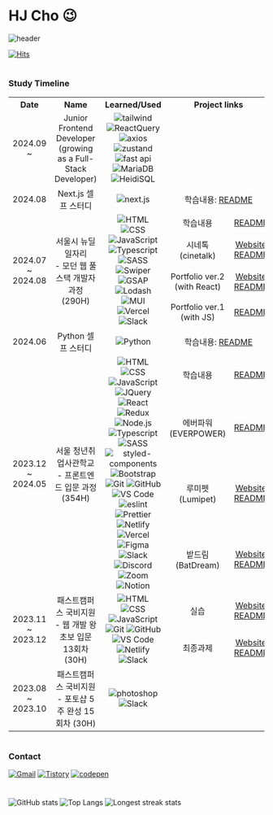 # HJ Cho 😉

![header](https://capsule-render.vercel.app/api?type=soft&color=292d3e&height=200&section=header&text=Welcome%20to%20hjinn0813's%20GitHub!👋&fontSize=45&fontColor=c792ea)

[![Hits](https://hits.seeyoufarm.com/api/count/incr/badge.svg?url=https%3A%2F%2Fgithub.com%2Fhjinn0813&count_bg=%23c792ea&title_bg=%23555555&icon=&icon_color=%23E7E7E7&title=visit&edge_for-the-badge=false)](https://github.com/hjinn0813)

#

### Study Timeline

<table>
  <tr>
    <th style="text-align: center">Date</th>
    <th style="text-align: center">Name</th>
    <th style="text-align: center">Learned/Used</th>
    <th colspan="2" style="text-align: center">
      Project links
    </th>
  </tr>
  <tr>
    <td style="text-align: center">2024.09 ~</td>
    <td style="text-align: center">Junior Frontend Developer<br/>(growing as a Full-Stack Developer)</td>
    <td style="text-align: center">
      <img src="https://img.shields.io/badge/Tailwind-06B6D4?style=flat-square&logo=TailwindCSS&logoColor=white" alt="tailwind">
      <img src="https://img.shields.io/badge/React_Query-FF4154?style=flat-square&logo=reactquery&logoColor=white" alt="ReactQuery">
      <img src="https://img.shields.io/badge/Axios-5A29E4?style=flat-square&logo=axios&logoColor=white" alt="axios">
      <img src="https://img.shields.io/badge/Zustand-433E38?style=flat-square&logo=Zustand&logoColor=white" alt="zustand">
      <br/>
      <img src="https://img.shields.io/badge/Fast_API-009688?style=flat-square&logo=fastAPI&logoColor=white" alt="fast api">
      <img src="https://img.shields.io/badge/MariaDB-003545?style=flat-square&logo=MariaDB&logoColor=white" alt="MariaDB">
      <img src="https://img.shields.io/badge/HeidiSQL-8cc600?style=flat-square&logo=HeidiSQL&logoColor=white" alt="HeidiSQL">
    </td>
    <td colspan="2" style="text-align: center">
    </td>
  </tr>
  <tr>
    <td style="text-align: center">2024.08</td>
    <td style="text-align: center">Next.js 셀프 스터디</td>
    <td style="text-align: center">
      <img src="https://img.shields.io/badge/Next.js-000000?style=flat-square&logo=next.js&logoColor=white" alt="next.js">
    </td>
    <td colspan="2" style="text-align: center">
      학습내용: <a href="https://github.com/hjinn0813/nextjs-start" target="_blank">README
    </td>
  </tr>

  <!-- 뉴딜 -->
  <tr>
    <td rowspan="4" style="text-align: center">2024.07 <br>~ 2024.08</td>
    <td rowspan="4" style="text-align: center">서울시 뉴딜 일자리 <br>- 모던 웹 풀스택 개발자 과정 (290H)</td>
    <td rowspan="4" style="text-align: center">
      <img src="https://img.shields.io/badge/HTML-E34F26?style=flat-square&logo=html5&logoColor=white" alt="HTML">
      <img src="https://img.shields.io/badge/CSS-1572B6?style=flat-square&logo=css3&logoColor=white" alt="CSS">
      <img src="https://img.shields.io/badge/JavaScript-F7DF1E?style=flat-square&logo=javascript&logoColor=black" alt="JavaScript">
      <img src="https://img.shields.io/badge/TypeScript-3178C6?style=flat-square&logo=TypeScript&logoColor=white" alt="Typescript">
      <img src="https://img.shields.io/badge/SASS-CC6699?style=flat-square&logo=Sass&logoColor=white" alt="SASS">
      <br />
      <img src="https://img.shields.io/badge/Swiper-6332F6?style=flat-square&logo=swiper&logoColor=white" alt="Swiper">
      <img src="https://img.shields.io/badge/GSAP-88CE02?style=flat-square&logo=GreenSock&logoColor=white" alt="GSAP">
      <img src="https://img.shields.io/badge/lodash-3492FF?style=flat-square&logo=lodash&logoColor=white" alt="Lodash">
      <img src="https://img.shields.io/badge/MUI-007FFF?style=flat-square&logo=MUI&logoColor=white" alt="MUI">
      <br />
      <img src="https://img.shields.io/badge/Vercel-000000?style=flat-square&logo=vercel&logoColor=white" alt="Vercel">
      <img src="https://img.shields.io/badge/Slack-4A154B?style=flat-square&logo=Slack&logoColor=white" alt="Slack">
    </td>
    <td style="text-align: center">학습내용</td>
    <td style="text-align: center">
      <a href="https://github.com/hjinn0813/newdeal" target="_blank">README
    </td>
  </tr>
  <tr>
    <td style="text-align: center">시네톡<br/>(cinetalk)</td>
    <td style="text-align: center">
      <a href="https://cinetalk.vercel.app" target="_blank">Website
      <br>
      <a href="https://github.com/hjinn0813/cinetalk" target="_blank">README
    </td>
  </tr>
  <tr>
    <td style="text-align: center">Portfolio ver.2<br/>(with React)</td>
    <td style="text-align: center">
      <a href="https://hjinn0813.vercel.app" target="_blank">Website
      <br>
      <a href="https://github.com/hjinn0813/portfolio" target="_blank">README
    </td>
  </tr>
  <tr>
    <td style="text-align: center">Portfolio ver.1<br/>(with JS)</td>
    <td style="text-align: center">
      <a href="https://github.com/hjinn0813/hjinn0813.github.io" target="_blank">README
    </td>
  </tr>

  <tr>
    <td style="text-align: center">2024.06</td>
    <td style="text-align: center">Python 셀프 스터디</td>
    <td style="text-align: center">
      <img src="https://img.shields.io/badge/Python-3776AB?style=flat-square&logo=python&logoColor=white" alt="Python">
    </td>
    <td colspan="2" style="text-align: center">
      학습내용: <a href="https://github.com/hjinn0813/python-start" target="_blank">README
    </td>
  </tr>

  <!-- 새싹 -->
  <tr>
    <td rowspan="4" style="text-align: center">2023.12 <br>~ 2024.05</td>
    <td rowspan="4" style="text-align: center">서울 청년취업사관학교 <br>- 프론트엔드 입문 과정 (354H)</td>
    <td rowspan="4" style="text-align: center">
      <img src="https://img.shields.io/badge/HTML-E34F26?style=flat-square&logo=html5&logoColor=white" alt="HTML">
      <img src="https://img.shields.io/badge/CSS-1572B6?style=flat-square&logo=css3&logoColor=white" alt="CSS">
      <img src="https://img.shields.io/badge/JavaScript-F7DF1E?style=flat-square&logo=javascript&logoColor=black" alt="JavaScript">
      <img src="https://img.shields.io/badge/JQuery-0769AD?style=flat-square&logo=jquery&logoColor=white" alt="JQuery">
      <br/>
      <img src="https://img.shields.io/badge/React-61DAFB?style=flat-square&logo=react&logoColor=black" alt="React">
      <img src="https://img.shields.io/badge/Redux-764ABC?style=flat-square&logo=Redux&logoColor=white" alt="Redux">
      <img src="https://img.shields.io/badge/Node.js-339933?style=flat-square&logo=node.js&logoColor=white" alt="Node.js">
      <img src="https://img.shields.io/badge/TypeScript-3178C6?style=flat-square&logo=TypeScript&logoColor=white" alt="Typescript">
      <br/>
      <img src="https://img.shields.io/badge/SASS-CC6699?style=flat-square&logo=Sass&logoColor=white" alt="SASS">
      <img src="https://img.shields.io/badge/styled_components-DB7093?style=flat-square&logo=styledcomponents&logoColor=white" alt="styled-components">
      <img src="https://img.shields.io/badge/Bootstrap-7952B3?style=flat-square&logo=bootstrap&logoColor=white" alt="Bootstrap">
      <br/>
      <img src="https://img.shields.io/badge/Git-F05032?style=flat-square&logo=git&logoColor=white" alt="Git">
      <img src="https://img.shields.io/badge/GitHub-181717?style=flat-square&logo=github&logoColor=white" alt="GitHub">
      <br/>
      <img src="https://img.shields.io/badge/VS_Code-007ACC?style=flat-square&logo=visual-studio-code&logoColor=white" alt="VS Code">
      <img src="https://img.shields.io/badge/ESLint-4B32C3?style=flat-square&logo=eslint&logoColor=white" alt="eslint">
      <img src="https://img.shields.io/badge/Prettier-F7B93E?style=flat-square&logo=prettier&logoColor=black" alt="Prettier">
      <br/>
      <img src="https://img.shields.io/badge/Netlify-00C7B7?style=flat-square&logo=netlify&logoColor=white" alt="Netlify">
      <img src="https://img.shields.io/badge/Vercel-000000?style=flat-square&logo=vercel&logoColor=white" alt="Vercel">
      <img src="https://img.shields.io/badge/Figma-F24E1E?style=flat-square&logo=figma&logoColor=white" alt="Figma">
      <br/>
      <img src="https://img.shields.io/badge/Slack-4A154B?style=flat-square&logo=Slack&logoColor=white" alt="Slack">
      <img src="https://img.shields.io/badge/Discord-5865F2?style=flat-square&logo=discord&logoColor=white" alt="Discord">
      <img src="https://img.shields.io/badge/Zoom-0B5CFF?style=flat-square&logo=zoom&logoColor=white" alt="Zoom">
      <img src="https://img.shields.io/badge/Notion-000000?style=flat-square&logo=notion&logoColor=white" alt="Notion">
    </td>
    <td style="text-align: center">학습내용</td>
    <td style="text-align: center">
      <a href="https://github.com/hjinn0813/SeSAC-GD-3rd" target="_blank">README
    </td>
  </tr>
  <tr>
    <td style="text-align: center">에버파워<br/>(EVERPOWER)</td>
    <td style="text-align: center">
      <a href="https://github.com/hjinn0813/EVERPOWER" target="_blank">README
    </td>
  </tr>
  <tr>
    <td style="text-align: center">루미펫<br/>(Lumipet)</td>
    <td style="text-align: center">
      <a href="https://lumipet.netlify.app/" target="_blank">Website
      <br>
      <a href="https://github.com/eun1230/sessac_B_teamproject" target="_blank">README
    </td>
  </tr>
  <tr>
    <td style="text-align: center">밭드림<br/>(BatDream)</td>
    <td style="text-align: center">
      <a href="https://batdream.vercel.app/" target="_blank">Website
      <br>
      <a href="https://github.com/treasure-2u/batDream" target="_blank">README
    </td>
  </tr>

  <!-- 패캠 -->
  <tr>
    <td rowspan="2" style="text-align: center">2023.11 <br>~ 2023.12</td>
    <td rowspan="2" style="text-align: center">패스트캠퍼스 국비지원 <br>- 웹 개발 왕초보 입문 13회차 (30H)</td>
    <td rowspan="2" style="text-align: center">
      <img src="https://img.shields.io/badge/HTML-E34F26?style=flat-square&logo=html5&logoColor=white" alt="HTML">
      <img src="https://img.shields.io/badge/CSS-1572B6?style=flat-square&logo=css3&logoColor=white" alt="CSS">
      <img src="https://img.shields.io/badge/JavaScript-F7DF1E?style=flat-square&logo=javascript&logoColor=black" alt="JavaScript">
      <br/>
      <img src="https://img.shields.io/badge/Git-F05032?style=flat-square&logo=git&logoColor=white" alt="Git">
      <img src="https://img.shields.io/badge/GitHub-181717?style=flat-square&logo=github&logoColor=white" alt="GitHub">
      <img src="https://img.shields.io/badge/VS_Code-007ACC?style=flat-square&logo=visual-studio-code&logoColor=white" alt="VS Code">
      <img src="https://img.shields.io/badge/Netlify-00C7B7?style=flat-square&logo=netlify&logoColor=white" alt="Netlify">
      <img src="https://img.shields.io/badge/Slack-4A154B?style=flat-square&logo=Slack&logoColor=white" alt="Slack">
    </td>
    <td style="text-align: center">실습</td>
    <td style="text-align: center">
      <a href="https://mbti-test-hjcho.netlify.app" target="_blank">Website
      <br>
      <a href="https://github.com/hjinn0813/mbti_test" target="_blank">README
    </td>
  </tr>
  <tr>
    <td style="text-align: center">최종과제</td>
    <td style="text-align: center">
      <a href="https://namecard-hjcho.netlify.app" target="_blank">Website
      <br>
      <a href="https://github.com/hjinn0813/namecard" target="_blank">README
    </td>
  </tr>
  <tr>
    <td style="text-align: center">2023.08 <br>~ 2023.10</td>
    <td style="text-align: center">패스트캠퍼스 국비지원 <br>- 포토샵 5주 완성 15회차 (30H)</td>
    <td style="text-align: center">
      <img src="https://img.shields.io/badge/Photoshop-31A8FF?style=flat-square&logo=adobephotoshop&logoColor=white" alt="photoshop">
      <img src="https://img.shields.io/badge/Slack-4A154B?style=flat-square&logo=Slack&logoColor=white" alt="Slack">
    </td>
    <td colspan="2" style="text-align: center"></td>
  </tr>
</table>
        
#

### Contact

[![Gmail](https://img.shields.io/badge/Gmail-D14836?style=for-the-badge&logo=Gmail&logoColor=white)](mailto:hjc3790@gmail.com)
[![Tistory](https://img.shields.io/badge/Tistory-ffb47a?style=for-the-badge&logo=tistory&logoColor=black)](https://hjinn0813.tistory.com/)
[![codepen](https://img.shields.io/badge/codepen-000000?style=for-the-badge&logo=codepen&logoColor=white)](https://codepen.io/hjinn0813)

#

![GitHub stats](https://github-readme-stats.vercel.app/api?username=hjinn0813&show_icons=true&theme=material-palenight)
![Top Langs](https://github-readme-stats.vercel.app/api/top-langs/?username=hjinn0813&layout=compact&theme=material-palenight)
![Longest streak stats](https://github-readme-streak-stats.herokuapp.com/?user=hjinn0813&theme=material-palenight)
